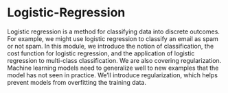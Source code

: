 # Logistic-Regression
Logistic regression is a method for classifying data into discrete outcomes. For example, we might use logistic regression to classify an email as spam or not spam. In this module, we introduce the notion of classification, the cost function for logistic regression, and the application of logistic regression to multi-class classification.  We are also covering regularization. Machine learning models need to generalize well to new examples that the model has not seen in practice. We’ll introduce regularization, which helps prevent models from overfitting the training data.
